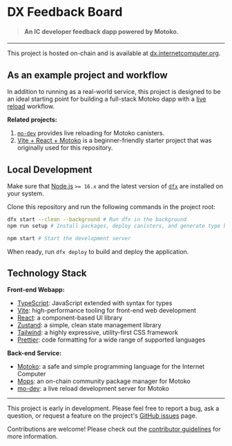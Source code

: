 # DX Feedback Board

> #### An IC developer feedback dapp powered by Motoko.

---

This project is hosted on-chain and is available at [dx.internetcomputer.org](https://dx.internetcomputer.org).

## As an example project and workflow

In addition to running as a real-world service, this project is designed to be an ideal starting point for building a full-stack Motoko dapp with a [live reload](https://blog.logrocket.com/complete-guide-full-stack-live-reload/) workflow.

**Related projects:**

1. [`mo-dev`](https://github.com/dfinity/motoko-dev-server) provides live reloading for Motoko canisters.
2. [Vite + React + Motoko](https://github.com/rvanasa/vite-react-motoko) is a beginner-friendly starter project that was originally used for this repository.


## Local Development

Make sure that [Node.js](https://nodejs.org/en/) `>= 16.x` and the latest version of [`dfx`](https://internetcomputer.org/docs/current/developer-docs/build/install-upgrade-remove) are installed on your system.

Clone this repository and run the following commands in the project root:

```sh
dfx start --clean --background # Run dfx in the background
npm run setup # Install packages, deploy canisters, and generate type bindings

npm start # Start the development server
```

When ready, run `dfx deploy` to build and deploy the application.

## Technology Stack

**Front-end Webapp:**
- [TypeScript](https://www.typescriptlang.org/): JavaScript extended with syntax for types
- [Vite](https://vitejs.dev/): high-performance tooling for front-end web development
- [React](https://reactjs.org/): a component-based UI library
- [Zustand](https://www.npmjs.com/package/zustand): a simple, clean state management library
- [Tailwind](https://tailwindcss.com/): a highly expressive, utility-first CSS framework
- [Prettier](https://prettier.io/): code formatting for a wide range of supported languages

**Back-end Service:**
- [Motoko](https://github.com/dfinity/motoko#readme): a safe and simple programming language for the Internet Computer
- [Mops](https://j4mwm-bqaaa-aaaam-qajbq-cai.ic0.app/): an on-chain community package manager for Motoko
- [mo-dev](https://github.com/dfinity/motoko-dev-server#readme): a live reload development server for Motoko

---

This project is early in development. Please feel free to report a bug, ask a question, or request a feature on the project's [GitHub issues](https://github.com/dfinity/feedback/issues) page.

Contributions are welcome! Please check out the [contributor guidelines](https://github.com/dfinity/feedback/blob/main/.github/CONTRIBUTING.md) for more information.
